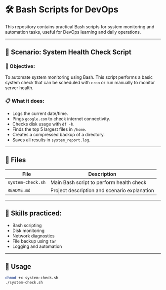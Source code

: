 # 🛠️ Bash Scripts for DevOps

This repository contains practical Bash scripts for system monitoring and automation tasks, useful for DevOps learning and daily operations.

---

## 🔧 Scenario: System Health Check Script

### 🎯 Objective:
To automate system monitoring using Bash. This script performs a basic system check that can be scheduled with `cron` or run manually to monitor server health.

### 📋 What it does:
- Logs the current date/time.
- Pings `google.com` to check internet connectivity.
- Checks disk usage with `df -h`.
- Finds the top 5 largest files in `/home`.
- Creates a compressed backup of a directory.
- Saves all results in `system_report.log`.

---

## 📁 Files

| File | Description |
|------|-------------|
| `system-check.sh` | Main Bash script to perform health check |
| `README.md` | Project description and scenario explanation |

---

## 🧠 Skills practiced:
- Bash scripting
- Disk monitoring
- Network diagnostics
- File backup using `tar`
- Logging and automation

---

## 🚀 Usage

```bash
chmod +x system-check.sh
./system-check.sh
